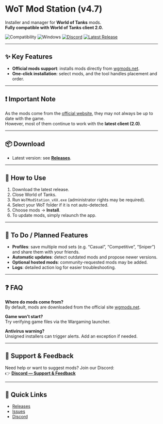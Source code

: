 # WoT Mod Station (v4.7)

Installer and manager for **World of Tanks** mods.  
**Fully compatible with World of Tanks client 2.0.**

![Compatibility](https://img.shields.io/badge/World_of_Tanks-2.0_compatible-green) 
![Windows](https://img.shields.io/badge/OS-Windows-blue) 
[![Discord](https://img.shields.io/badge/Discord-Join-5865F2)](<DISCORD_LINK>) 
[![Latest Release](https://img.shields.io/github/v/release/BabasGames/wot-mod-station)](https://github.com/BabasGames/wot-mod-station/releases/latest)

---

## ✨ Key Features

- **Official mods support**: installs mods directly from [wgmods.net](https://wgmods.net).
- **One-click installation**: select mods, and the tool handles placement and order.

---

## ❗ Important Note

As the mods come from the [official website](https://wgmods.net), they may not always be up to date with the game.  
However, most of them continue to work with the **latest client (2.0)**.

---

## 📦 Download

- Latest version: see [**Releases**](https://github.com/<ORG>/<REPO>/releases).

---

## 🚀 How to Use

1. Download the latest release.  
2. Close World of Tanks.  
3. Run `WoTModStation_vXX.exe` (administrator rights may be required).  
4. Select your WoT folder if it is not auto-detected.  
5. Choose mods → **Install**.  
6. To update mods, simply relaunch the app.

---

## 📝 To Do / Planned Features

- **Profiles**: save multiple mod sets (e.g. “Casual”, “Competitive”, “Sniper”) and share them with your friends.  
- **Automatic updates**: detect outdated mods and propose newer versions.  
- **Optional hosted mods**: community-requested mods may be added.  
- **Logs**: detailed action log for easier troubleshooting.  

---

## ❓ FAQ

**Where do mods come from?**  
By default, mods are downloaded from the official site [wgmods.net](https://wgmods.net).

**Game won’t start?**  
Try verifying game files via the Wargaming launcher.  

**Antivirus warning?**  
Unsigned installers can trigger alerts. Add an exception if needed.  

---

## 🤝 Support & Feedback

Need help or want to suggest mods? Join our Discord:  
👉 [**Discord — Support & Feedback**](<DISCORD_LINK>)

---

## 🔗 Quick Links

- [Releases](https://github.com/<ORG>/<REPO>/releases)  
- [Issues](https://github.com/<ORG>/<REPO>/issues)  
- [Discord](<DISCORD_LINK>)  

